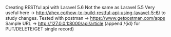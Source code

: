 Creating RESTful api with Laravel 5.6
Not the same as Laravel 5.5
Very useful here -> http://ahex.co/how-to-build-restful-api-using-lavavel-5-6/ to study changes.
Tested with postman -> https://www.getpostman.com/apps
Sample URL -> http://127.0.0.1:8000/api/article (append /{id} for PUT/DELETE/GET single record)